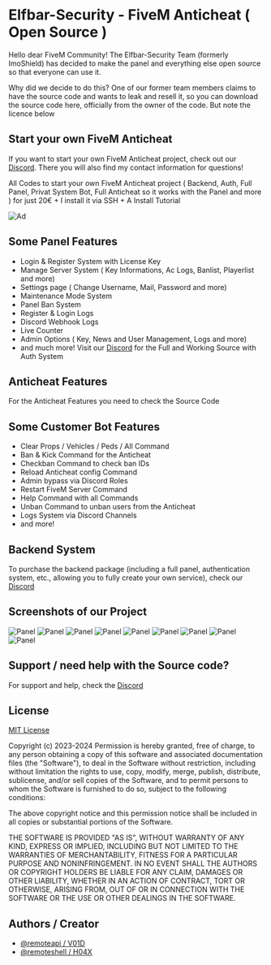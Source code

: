 # Elfbar-Security - FiveM Anticheat ( Open Source )

Hello dear FiveM Community!
The Elfbar-Security Team (formerly ImoShield) has decided to make the panel and everything else open source so that everyone can use it.

Why did we decide to do this?
One of our former team members claims to have the source code and wants to leak and resell it, so you can download the source code here, officially from the owner of the code.
But note the licence below

## Start your own FiveM Anticheat

If you want to start your own FiveM Anticheat project, check out our [Discord](https://discord.gg/FWThk29dgZ). There you will also find my contact information for questions!

All Codes to start your own FiveM Anticheat project ( Backend, Auth, Full Panel, Privat System Bot, Full Anticheat so it works with the Panel and more ) for just 20€ + I install it via SSH + A Install Tutorial

![Ad](https://r2.e-z.host/95b6da2b-7f6b-488b-826a-4e09878259ec/dypombi9.png)

## Some Panel Features
- Login & Register System with License Key
- Manage Server System ( Key Informations, Ac Logs, Banlist, Playerlist and more)
- Settings page ( Change Username, Mail, Password and more)
- Maintenance Mode System
- Panel Ban System
- Register & Login Logs
- Discord Webhook Logs
- Live Counter
- Admin Options ( Key, News and User Management, Logs and more)
- and much more!
Visit our [Discord](https://discord.gg/FWThk29dgZ) for the Full and Working Source with Auth System

## Anticheat Features
For the Anticheat Features you need to check the Source Code


## Some Customer Bot Features
- Clear Props / Vehicles / Peds / All Command
- Ban & Kick Command for the Anticheat
- Checkban Command to check ban IDs
- Reload Anticheat config Command
- Admin bypass via Discord Roles
- Restart FiveM Server Command
- Help Command with all Commands
- Unban Command to unban users from the Anticheat
- Logs System via Discord Channels
- and more!

## Backend System
To purchase the backend package (including a full panel, authentication system, etc., allowing you to fully create your own service), check our [Discord](https://discord.gg/FWThk29dgZ)

## Screenshots of our Project
![Panel](https://r2.e-z.host/95b6da2b-7f6b-488b-826a-4e09878259ec/6qu1sh1l.png)
![Panel](https://r2.e-z.host/95b6da2b-7f6b-488b-826a-4e09878259ec/rypq4vt2.png)
![Panel](https://r2.e-z.host/95b6da2b-7f6b-488b-826a-4e09878259ec/fto5xut1.png)
![Panel](https://r2.e-z.host/95b6da2b-7f6b-488b-826a-4e09878259ec/12v20rbv.png)
![Panel](https://r2.e-z.host/95b6da2b-7f6b-488b-826a-4e09878259ec/lqql272h.png)
![Panel](https://r2.e-z.host/95b6da2b-7f6b-488b-826a-4e09878259ec/r79un2j3.png)
![Panel](https://r2.e-z.host/95b6da2b-7f6b-488b-826a-4e09878259ec/719ubodd.png)
![Panel](https://r2.e-z.host/95b6da2b-7f6b-488b-826a-4e09878259ec/6wy0o8oe.png)
![Panel](https://r2.e-z.host/95b6da2b-7f6b-488b-826a-4e09878259ec/gvms0r0g.png)

## Support / need help with the Source code?

For support and help, check the [Discord](https://discord.gg/FWThk29dgZ)


## License

[MIT License](https://github.com/flowzilla/Elfbar-Security-FiveM-Anticheat/blob/main/LICENSE)

Copyright (c) 2023-2024
Permission is hereby granted, free of charge, to any person obtaining a copy
of this software and associated documentation files (the "Software"), to deal
in the Software without restriction, including without limitation the rights
to use, copy, modify, merge, publish, distribute, sublicense, and/or sell
copies of the Software, and to permit persons to whom the Software is
furnished to do so, subject to the following conditions:

The above copyright notice and this permission notice shall be included in all
copies or substantial portions of the Software.

THE SOFTWARE IS PROVIDED "AS IS", WITHOUT WARRANTY OF ANY KIND, EXPRESS OR
IMPLIED, INCLUDING BUT NOT LIMITED TO THE WARRANTIES OF MERCHANTABILITY,
FITNESS FOR A PARTICULAR PURPOSE AND NONINFRINGEMENT. IN NO EVENT SHALL THE
AUTHORS OR COPYRIGHT HOLDERS BE LIABLE FOR ANY CLAIM, DAMAGES OR OTHER
LIABILITY, WHETHER IN AN ACTION OF CONTRACT, TORT OR OTHERWISE, ARISING FROM,
OUT OF OR IN CONNECTION WITH THE SOFTWARE OR THE USE OR OTHER DEALINGS IN THE
SOFTWARE.

## Authors / Creator

- [@remoteapi / V01D](https://www.github.com/flowzilla)
- [@remoteshell / H04X](https://www.github.com/H04X-Hoax)
